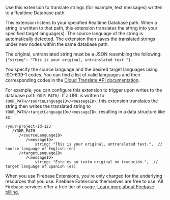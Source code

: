 Use this extension to translate strings (for example, text messages) written to a Realtime Database path.

This extension listens to your specified Realtime Database path. When a string is written to that path, this extension translates the string into your specified target language(s). The source language of the string is automatically detected. The extension then saves the translated strings under new nodes within the same database path.

The original, untranslated string must be a JSON resembling the following: `{"string": "This is your original, untranslated text."}`.

You specify the source language and the desired target languages using ISO-639-1 codes. You can find a list of valid languages and their corresponding codes in the [Cloud Translate API documentation](https://cloud.google.com/translate/docs/languages).

For example, you can configure this extension to trigger upon writes to the database path `YOUR_PATH/`. If a URL is written to `YOUR_PATH/<sourceLanguageID>/<messageID>`, this extension translates the string then writes the translated string to `YOUR_PATH/<targetLanguageID>/<messageID>`, resulting in a data structure like so:

```
/your-project-id-123
   /YOUR_PATH
      /<sourceLanguageID>
         /<messageID>
             string: "This is your original, untranslated text.",  // source language of English (en)
      /<targetLanguageID>
         /<messageID>
             string: "Este es su texto original no traducido.",  // target language of Spanish (es)
```

When you use Firebase Extensions, you're only charged for the underlying resources that you use. Firebase Extensions themselves are free to use. All Firebase services offer a free tier of usage. [Learn more about Firebase billing.](https://firebase.google.com/pricing)
